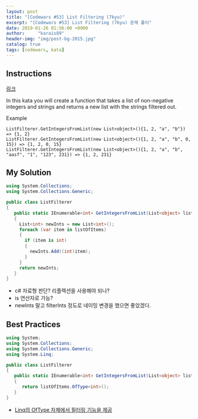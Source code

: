 ```yaml
---
layout: post
title: "[Codewars #53] List Filtering (7kyu)"
excerpt: "[Codewars #53] List Filtering (7kyu) 문제 풀이"
date: 2019-01-26 01:56:00 +0900
author:     "karais89"
header-img: "img/post-bg-2015.jpg"
catalog: true
tags: [codewars, kata]
---
```


## Instructions

[링크](https://www.codewars.com/kata/53dbd5315a3c69eed20002dd/train/csharp)

In this kata you will create a function that takes a list of non-negative integers and strings and returns a new list with the strings filtered out.

Example
```
ListFilterer.GetIntegersFromList(new List<object>(){1, 2, "a", "b"}) => {1, 2}
ListFilterer.GetIntegersFromList(new List<object>(){1, 2, "a", "b", 0, 15}) => {1, 2, 0, 15}
ListFilterer.GetIntegersFromList(new List<object>(){1, 2, "a", "b", "aasf", "1", "123", 231}) => {1, 2, 231}
```

## My Solution

```csharp
using System.Collections;
using System.Collections.Generic;

public class ListFilterer
{
   public static IEnumerable<int> GetIntegersFromList(List<object> listOfItems)
   {
     List<int> newInts = new List<int>();
     foreach (var item in listOfItems)
     {
       if (item is int)
       {
         newInts.Add((int)item);
       }
     }
     return newInts;
   }
}
```

- c# 자료형 판단? 리플렉션을 사용해야 되나?
- is 연산자로 가능?
- newInts 말고 filterInts 정도로 네이밍 변경을 했으면 좋았겠다.

## Best Practices

```csharp
using System;
using System.Collections;
using System.Collections.Generic;
using System.Linq;

public class ListFilterer
{
   public static IEnumerable<int> GetIntegersFromList(List<object> listOfItems)
   {
      return listOfItems.OfType<int>();
   }
}
```

- [Linq의 OfType 자체에서 필터링 기능을 제공](https://docs.microsoft.com/ko-kr/dotnet/api/system.linq.enumerable.oftype?view=netframework-4.7.2)